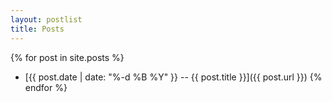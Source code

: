 ```yaml
---
layout: postlist
title: Posts
---
```

{% for post in site.posts %}
- [{{ post.date | date: "%-d %B %Y" }} -- {{ post.title }}]({{ post.url }})
{% endfor %}
